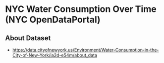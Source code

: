 # NYC Water Consumption Over Time (NYC OpenDataPortal)

## About Dataset
- https://data.cityofnewyork.us/Environment/Water-Consumption-in-the-City-of-New-York/ia2d-e54m/about_data
